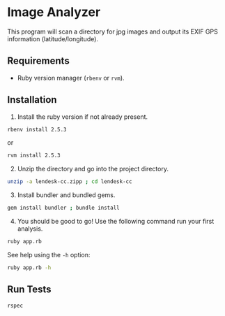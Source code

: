 # Image Analyzer
This program will scan a directory for jpg images and output its EXIF GPS information (latitude/longitude).

## Requirements
- Ruby version manager (`rbenv` or `rvm`).

## Installation

1. Install the ruby version if not already present.

```bash
rbenv install 2.5.3
```
  or 
```bash
rvm install 2.5.3
```

2. Unzip the directory and go into the project directory.

```bash
unzip -a lendesk-cc.zipp ; cd lendesk-cc
```

3. Install bundler and bundled gems.

```bash
gem install bundler ; bundle install
```

4. You should be good to go! Use the following command run your first analysis.

```bash
ruby app.rb
```

See help using the `-h` option:

```bash
ruby app.rb -h
```
## Run Tests
```bash
rspec
```
